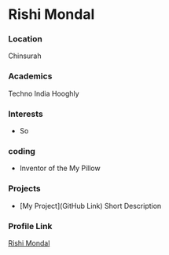 # Rishi Mondal

### Location

Chinsurah

### Academics

Techno India Hooghly

### Interests

- So

### coding

- Inventor of the My Pillow

### Projects

- [My Project](GitHub Link) Short Description

### Profile Link

[Rishi Mondal](https://github.com/MAVRICK-1)
